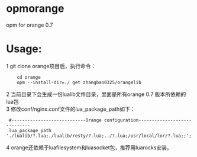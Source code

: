 #  opmorange
opm for orange 0.7    

# Usage:
1 git clone orange项目后，执行命令：
```
    cd orange
    opm --install-dir=./ get zhangbao0325/orangelib
```
2 当前目录下会生成一份lualib文件目录，里面是所有orange 0.7 版本所依赖的lua包    
3 修改conf/nginx.conf文件的lua_package_path如下：
```
 #----------------------------Orange configuration-----------------------------
 lua_package_path './lualib/?.lua;./lualib/resty/?.lua;../?.lua;/usr/local/lor/?.lua;;';
```
4 orange还依赖于luafilesystem和luasocket包，推荐用luarocks安装。
